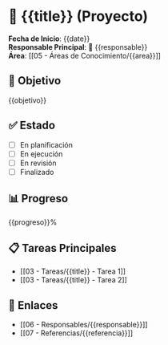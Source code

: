# 📁 {{title}} (Proyecto)

**Fecha de Inicio**: {{date}}  
**Responsable Principal**: 👤 {{responsable}}  
**Área**: [[05 - Áreas de Conocimiento/{{area}}]]

## 📌 Objetivo
{{objetivo}}

## ✅ Estado
- [ ] En planificación
- [ ] En ejecución
- [ ] En revisión
- [ ] Finalizado

## 📊 Progreso
{{progreso}}%

## 📋 Tareas Principales
- [[03 - Tareas/{{title}} - Tarea 1]]
- [[03 - Tareas/{{title}} - Tarea 2]]

## 🔁 Enlaces
- [[06 - Responsables/{{responsable}}]]
- [[07 - Referencias/{{referencia}}]]
